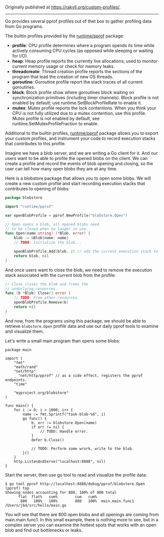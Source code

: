 Originally published at https://rakyll.org/custom-profiles/.

----

Go provides several pprof profiles out of thet box to gather
profiling data from Go programs.

The builtin profiles provided by the [runtime/pprof](https://golang.org/pkg/runtime/pprof/) package:

* **profile**: CPU profile determines where a program spends its time while actively consuming CPU cycles (as opposed while sleeping or waiting for I/O).
* **heap**: Heap profile reports the currently live allocations; used to monitor current memory usage or check for memory leaks.
* **threadcreate**: Thread creation profile reports the sections of the program that lead the creation of new OS threads.
* **goroutine**: Goroutine profile report the stack traces of all current goroutines.
* **block**: Block profile show where goroutines block waiting on synchronization primitives (including timer channels). Block profile is not enabled by default; use runtime.SetBlockProfileRate to enable it.
* **mutex**: Mutex profile reports the lock contentions. When you think your CPU is not fully utilized due to a mutex contention, use this profile. Mutex profile is not enabled by default, see runtime.SetMutexProfileFraction to enable.

Additional to the builtin profiles, [runtime/pprof](https://golang.org/pkg/runtime/pprof/) package allows you to export your custom profiles, and instrument your code to record
execution stacks that contributes to this profile.

Imagine we have a blob server, and we are writing a Go client for it. And our users want to be able to profile the opened blobs on the client. We can create a profile and record the events of blob opening and closing, so the user can tell how many open blobs they are at any time.

Here is a blobstore package that allows you to open some blobs. We will create a new custom profile and start
recording execution stacks that contributes to opening of blobs:

``` go
package blobstore

import "runtime/pprof"

var openBlobProfile = pprof.NewProfile("blobstore.Open")

// Open opens a blob, all opened blobs need
// to be closed when no longer in use.
func Open(name string) (*Blob, error) {
	blob := &Blob{name: name}
	// TODO: Initialize the blob...

	openBlobProfile.Add(blob, 2) // add the current execution stack to the profile
	return blob, nil
}
```

And once users want to close the blob, we need to remove the execution stack associated with the current blob from the profile:

```go
// Close closes the blob and frees the
// underlying resources.
func (b *Blob) Close() error {
	// TODO: Free other resources.
	openBlobProfile.Remove(b)
	return nil
}
```

And now, from the programs using this package, we should be able to retrieve `blobstore.Open` profile data  and use our daily pprof tools to examine and visualize them.

Let's write a small main program than opens some blobs:

```
package main

import (
	"fmt"
	"math/rand"
	"net/http"
	_ "net/http/pprof" // as a side effect, registers the pprof endpoints.
	"time"

	"myproject.org/blobstore"
)

func main() {
	for i := 0; i < 1000; i++ {
		name := fmt.Sprintf("task-blob-%d", i)
		go func() {
			b, err := blobstore.Open(name)
			if err != nil {
				// TODO: Handle error.
			}
			defer b.Close()

			// TODO: Perform some wrork, write to the blob.
		}()
	}
	http.ListenAndServe("localhost:8888", nil)
}
```

Start the server, then use go tool to read and visualize the profile data:

```
$ go tool pprof http://localhost:8888/debug/pprof/blobstore.Open
(pprof) top
Showing nodes accounting for 800, 100% of 800 total
      flat  flat%   sum%        cum   cum%
       800   100%   100%        800   100%  main.main.func1 /Users/jbd/src/hello/main.go
```

You will see that there are 800 open blobs and all openings are coming from main.main.func1. In this small example, there is nothing more to see, but in a complex server you can examine the hottest spots that works with an open blob and find out bottlenecks or leaks.